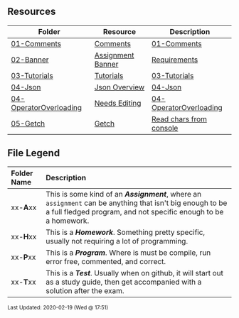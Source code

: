 ## Resources
| Folder | Resource | Description|
 | ------------|------------|------------|
 | [01-Comments](https://github.com/rugbyprof/2143-Object-Oriented-Programming/tree/master/Resources/01-Comments) | [ Comments](https://github.com/rugbyprof/2143-Object-Oriented-Programming/tree/master/Resources/01-Comments) | [01-Comments](https://github.com/rugbyprof/2143-Object-Oriented-Programming/tree/master/Resources/01-Comments) | [ Example Program Comment Block](https://github.com/rugbyprof/2143-Object-Oriented-Programming/tree/master/Resources/01-Comments) | [01-Comments](https://github.com/rugbyprof/2143-Object-Oriented-Programming/tree/master/Resources/01-Comments) | [ Acceptable](https://github.com/rugbyprof/2143-Object-Oriented-Programming/tree/master/Resources/01-Comments) | [01-Comments](https://github.com/rugbyprof/2143-Object-Oriented-Programming/tree/master/Resources/01-Comments) | [ OR](https://github.com/rugbyprof/2143-Object-Oriented-Programming/tree/master/Resources/01-Comments) | [01-Comments](https://github.com/rugbyprof/2143-Object-Oriented-Programming/tree/master/Resources/01-Comments) | [ Program Comment Template:](https://github.com/rugbyprof/2143-Object-Oriented-Programming/tree/master/Resources/01-Comments) | [01-Comments](https://github.com/rugbyprof/2143-Object-Oriented-Programming/tree/master/Resources/01-Comments) | [ Program Comment Example:](https://github.com/rugbyprof/2143-Object-Oriented-Programming/tree/master/Resources/01-Comments) | [01-Comments](https://github.com/rugbyprof/2143-Object-Oriented-Programming/tree/master/Resources/01-Comments) | [ Class Comment](https://github.com/rugbyprof/2143-Object-Oriented-Programming/tree/master/Resources/01-Comments) | [01-Comments](https://github.com/rugbyprof/2143-Object-Oriented-Programming/tree/master/Resources/01-Comments) | [ Class Comment Template:](https://github.com/rugbyprof/2143-Object-Oriented-Programming/tree/master/Resources/01-Comments) | [01-Comments](https://github.com/rugbyprof/2143-Object-Oriented-Programming/tree/master/Resources/01-Comments) | [ Class Comment Example:](https://github.com/rugbyprof/2143-Object-Oriented-Programming/tree/master/Resources/01-Comments) | [01-Comments](https://github.com/rugbyprof/2143-Object-Oriented-Programming/tree/master/Resources/01-Comments) | [ Function Comment](https://github.com/rugbyprof/2143-Object-Oriented-Programming/tree/master/Resources/01-Comments) | [01-Comments](https://github.com/rugbyprof/2143-Object-Oriented-Programming/tree/master/Resources/01-Comments) | [ Function Comment Example:](https://github.com/rugbyprof/2143-Object-Oriented-Programming/tree/master/Resources/01-Comments) | [01-Comments](https://github.com/rugbyprof/2143-Object-Oriented-Programming/tree/master/Resources/01-Comments) | [ Comments in General](https://github.com/rugbyprof/2143-Object-Oriented-Programming/tree/master/Resources/01-Comments) | [01-Comments](https://github.com/rugbyprof/2143-Object-Oriented-Programming/tree/master/Resources/01-Comments) | [ Style of Comments](https://github.com/rugbyprof/2143-Object-Oriented-Programming/tree/master/Resources/01-Comments) | [N/A](https://github.com/rugbyprof/2143-Object-Oriented-Programming/tree/master/Resources/01-Comments) |
 | [02-Banner](https://github.com/rugbyprof/2143-Object-Oriented-Programming/tree/master/Resources/02-Banner) | [ Assignment Banner ](https://github.com/rugbyprof/2143-Object-Oriented-Programming/tree/master/Resources/02-Banner) | [ Requirements](https://github.com/rugbyprof/2143-Object-Oriented-Programming/tree/master/Resources/02-Banner) | [02-Banner](https://github.com/rugbyprof/2143-Object-Oriented-Programming/tree/master/Resources/02-Banner) | [ Overview](https://github.com/rugbyprof/2143-Object-Oriented-Programming/tree/master/Resources/02-Banner) | [02-Banner](https://github.com/rugbyprof/2143-Object-Oriented-Programming/tree/master/Resources/02-Banner) | [ VSCode Plugin](https://github.com/rugbyprof/2143-Object-Oriented-Programming/tree/master/Resources/02-Banner) | [N/A](https://github.com/rugbyprof/2143-Object-Oriented-Programming/tree/master/Resources/02-Banner) |
 | [03-Tutorials](https://github.com/rugbyprof/2143-Object-Oriented-Programming/tree/master/Resources/03-Tutorials) | [ Tutorials](https://github.com/rugbyprof/2143-Object-Oriented-Programming/tree/master/Resources/03-Tutorials) | [03-Tutorials](https://github.com/rugbyprof/2143-Object-Oriented-Programming/tree/master/Resources/03-Tutorials) | [ Dev Tool Tutorials](https://github.com/rugbyprof/2143-Object-Oriented-Programming/tree/master/Resources/03-Tutorials) | [03-Tutorials](https://github.com/rugbyprof/2143-Object-Oriented-Programming/tree/master/Resources/03-Tutorials) | [ By Jeremy Glebe](https://github.com/rugbyprof/2143-Object-Oriented-Programming/tree/master/Resources/03-Tutorials) | [03-Tutorials](https://github.com/rugbyprof/2143-Object-Oriented-Programming/tree/master/Resources/03-Tutorials) | [ TermGame](https://github.com/rugbyprof/2143-Object-Oriented-Programming/tree/master/Resources/03-Tutorials) | [N/A](https://github.com/rugbyprof/2143-Object-Oriented-Programming/tree/master/Resources/03-Tutorials) |
 | [04-Json](https://github.com/rugbyprof/2143-Object-Oriented-Programming/tree/master/Resources/04-Json) | [ Json Overview](https://github.com/rugbyprof/2143-Object-Oriented-Programming/tree/master/Resources/04-Json) | [04-Json](https://github.com/rugbyprof/2143-Object-Oriented-Programming/tree/master/Resources/04-Json) | [ General](https://github.com/rugbyprof/2143-Object-Oriented-Programming/tree/master/Resources/04-Json) | [04-Json](https://github.com/rugbyprof/2143-Object-Oriented-Programming/tree/master/Resources/04-Json) | [ Some Simple Rules](https://github.com/rugbyprof/2143-Object-Oriented-Programming/tree/master/Resources/04-Json) | [04-Json](https://github.com/rugbyprof/2143-Object-Oriented-Programming/tree/master/Resources/04-Json) | [ Examples:](https://github.com/rugbyprof/2143-Object-Oriented-Programming/tree/master/Resources/04-Json) | [N/A](https://github.com/rugbyprof/2143-Object-Oriented-Programming/tree/master/Resources/04-Json) |
 | [04-OperatorOverloading](https://github.com/rugbyprof/2143-Object-Oriented-Programming/tree/master/Resources/04-OperatorOverloading) | [ Needs Editing](https://github.com/rugbyprof/2143-Object-Oriented-Programming/tree/master/Resources/04-OperatorOverloading) | [04-OperatorOverloading](https://github.com/rugbyprof/2143-Object-Oriented-Programming/tree/master/Resources/04-OperatorOverloading) | [ Assignment Operator =](https://github.com/rugbyprof/2143-Object-Oriented-Programming/tree/master/Resources/04-OperatorOverloading) | [04-OperatorOverloading](https://github.com/rugbyprof/2143-Object-Oriented-Programming/tree/master/Resources/04-OperatorOverloading) | [ Compound Assignment Operators += ](https://github.com/rugbyprof/2143-Object-Oriented-Programming/tree/master/Resources/04-OperatorOverloading) | [= *=](https://github.com/rugbyprof/2143-Object-Oriented-Programming/tree/master/Resources/04-OperatorOverloading) | [04-OperatorOverloading](https://github.com/rugbyprof/2143-Object-Oriented-Programming/tree/master/Resources/04-OperatorOverloading) | [ Binary Arithmetic Operators \+ \](https://github.com/rugbyprof/2143-Object-Oriented-Programming/tree/master/Resources/04-OperatorOverloading) | [ *](https://github.com/rugbyprof/2143-Object-Oriented-Programming/tree/master/Resources/04-OperatorOverloading) | [04-OperatorOverloading](https://github.com/rugbyprof/2143-Object-Oriented-Programming/tree/master/Resources/04-OperatorOverloading) | [ Comparison Operators == and !=](https://github.com/rugbyprof/2143-Object-Oriented-Programming/tree/master/Resources/04-OperatorOverloading) | [N/A](https://github.com/rugbyprof/2143-Object-Oriented-Programming/tree/master/Resources/04-OperatorOverloading) |
 | [05-Getch](https://github.com/rugbyprof/2143-Object-Oriented-Programming/tree/master/Resources/05-Getch) | [ Getch ](https://github.com/rugbyprof/2143-Object-Oriented-Programming/tree/master/Resources/05-Getch) | [ Read chars from console](https://github.com/rugbyprof/2143-Object-Oriented-Programming/tree/master/Resources/05-Getch) | [N/A](https://github.com/rugbyprof/2143-Object-Oriented-Programming/tree/master/Resources/05-Getch) |

    
## File Legend

| Folder Name | Description |
|:-----------|:-------------|
|xx-**A**xx | This is some kind of an ***Assignment***, where an `assignment` can be anything that isn't big enough to be a full fledged program, and not specific enough to be a homework. |
|xx-**H**xx | This is a ***Homework***. Something pretty specific, usually not requiring a lot of programming. |
|xx-**P**xx | This is a ***Program***. Where is must be compile, run error free, commented, and correct. |
|xx-**T**xx | This is a ***Test***. Usually when on github, it will start out as a study guide, then get accompanied with a solution after the exam. |

    
<sup>Last Updated: 2020-02-19 (Wed @ 17:51)</sup>